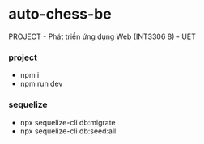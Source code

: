 # auto-chess-be
PROJECT - Phát triển ứng dụng Web (INT3306 8) - UET

### project
- npm i 
- npm run dev

### sequelize
- npx sequelize-cli db:migrate
- npx sequelize-cli db:seed:all 